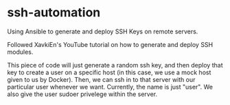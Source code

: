# ssh-automation
Using Ansible to generate and deploy SSH Keys on remote servers.

Followed XavkiEn's YouTube tutorial on how to generate and deploy SSH modules.

This piece of code will just generate a random ssh key, and then deploy that key to create a user on a specific host (in this case, we use a mock host given to us by Docker). Then, we can ssh in to that server with our particular user whenever we want. Currently, the name is just "user". We also give the user sudoer privelege within the server.
